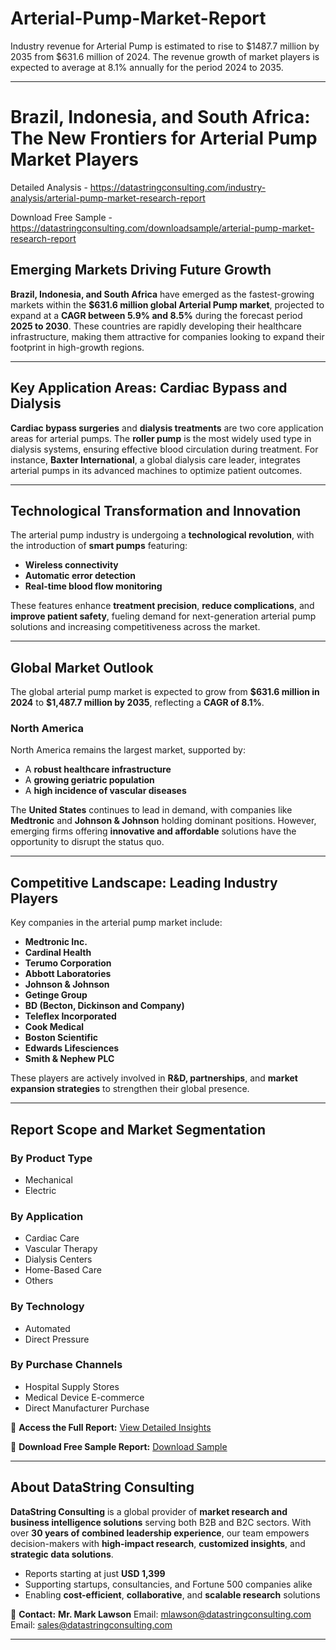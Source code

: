 # Arterial-Pump-Market-Report

Industry revenue for Arterial Pump is estimated to rise to $1487.7 million by 2035 from $631.6 million of 2024. The revenue growth of market players is expected to average at 8.1% annually for the period 2024 to 2035.

---

# **Brazil, Indonesia, and South Africa: The New Frontiers for Arterial Pump Market Players**

Detailed Analysis - https://datastringconsulting.com/industry-analysis/arterial-pump-market-research-report

Download Free Sample - https://datastringconsulting.com/downloadsample/arterial-pump-market-research-report

## **Emerging Markets Driving Future Growth**

**Brazil, Indonesia, and South Africa** have emerged as the fastest-growing markets within the **\$631.6 million global Arterial Pump market**, projected to expand at a **CAGR between 5.9% and 8.5%** during the forecast period **2025 to 2030**. These countries are rapidly developing their healthcare infrastructure, making them attractive for companies looking to expand their footprint in high-growth regions.

---

## **Key Application Areas: Cardiac Bypass and Dialysis**

**Cardiac bypass surgeries** and **dialysis treatments** are two core application areas for arterial pumps. The **roller pump** is the most widely used type in dialysis systems, ensuring effective blood circulation during treatment. For instance, **Baxter International**, a global dialysis care leader, integrates arterial pumps in its advanced machines to optimize patient outcomes.

---

## **Technological Transformation and Innovation**

The arterial pump industry is undergoing a **technological revolution**, with the introduction of **smart pumps** featuring:

* **Wireless connectivity**
* **Automatic error detection**
* **Real-time blood flow monitoring**

These features enhance **treatment precision**, **reduce complications**, and **improve patient safety**, fueling demand for next-generation arterial pump solutions and increasing competitiveness across the market.

---

## **Global Market Outlook**

The global arterial pump market is expected to grow from **\$631.6 million in 2024** to **\$1,487.7 million by 2035**, reflecting a **CAGR of 8.1%**.

### **North America**

North America remains the largest market, supported by:

* A **robust healthcare infrastructure**
* A **growing geriatric population**
* A **high incidence of vascular diseases**

The **United States** continues to lead in demand, with companies like **Medtronic** and **Johnson & Johnson** holding dominant positions. However, emerging firms offering **innovative and affordable** solutions have the opportunity to disrupt the status quo.

---

## **Competitive Landscape: Leading Industry Players**

Key companies in the arterial pump market include:

* **Medtronic Inc.**
* **Cardinal Health**
* **Terumo Corporation**
* **Abbott Laboratories**
* **Johnson & Johnson**
* **Getinge Group**
* **BD (Becton, Dickinson and Company)**
* **Teleflex Incorporated**
* **Cook Medical**
* **Boston Scientific**
* **Edwards Lifesciences**
* **Smith & Nephew PLC**

These players are actively involved in **R\&D, partnerships**, and **market expansion strategies** to strengthen their global presence.

---

## **Report Scope and Market Segmentation**

### **By Product Type**

* Mechanical
* Electric

### **By Application**

* Cardiac Care
* Vascular Therapy
* Dialysis Centers
* Home-Based Care
* Others

### **By Technology**

* Automated
* Direct Pressure

### **By Purchase Channels**

* Hospital Supply Stores
* Medical Device E-commerce
* Direct Manufacturer Purchase

📘 **Access the Full Report:**
[View Detailed Insights](https://datastringconsulting.com/industry-analysis/arterial-pump-market-research-report)

📄 **Download Free Sample Report:**
[Download Sample](https://datastringconsulting.com/downloadsample/arterial-pump-market-research-report)

---

## **About DataString Consulting**

**DataString Consulting** is a global provider of **market research and business intelligence solutions** serving both B2B and B2C sectors. With over **30 years of combined leadership experience**, our team empowers decision-makers with **high-impact research**, **customized insights**, and **strategic data solutions**.

* Reports starting at just **USD 1,399**
* Supporting startups, consultancies, and Fortune 500 companies alike
* Enabling **cost-efficient**, **collaborative**, and **scalable research** solutions

📩 **Contact:**
**Mr. Mark Lawson**
Email: [mlawson@datastringconsulting.com](mailto:mlawson@datastringconsulting.com)
Email: [sales@datastringconsulting.com](mailto:sales@datastringconsulting.com)

---
